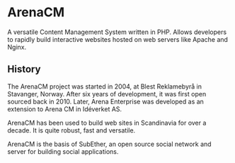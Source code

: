 # ArenaCM

A versatile Content Management System written in PHP. Allows developers
to rapidly build interactive websites hosted on web servers like Apache
and Nginx.

## History

The ArenaCM project was started in 2004, at Blest Reklamebyrå in Stavanger,
Norway. After six years of development, it was first open sourced back in
2010. Later, Arena Enterprise was developed as an extension to Arena CM in
Idéverket AS.

ArenaCM has been used to build web sites in Scandinavia for over a decade.
It is quite robust, fast and versatile.

ArenaCM is the basis of SubEther, an open source social network and 
server for building social applications.
